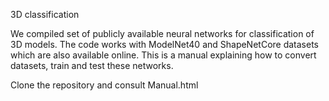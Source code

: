 3D classification

We compiled set of publicly available neural networks for classification of 3D models. The code works with ModelNet40 and ShapeNetCore datasets which are also available online. This is a manual explaining how to convert datasets, train and test these networks. 

Clone the repository and consult Manual.html
